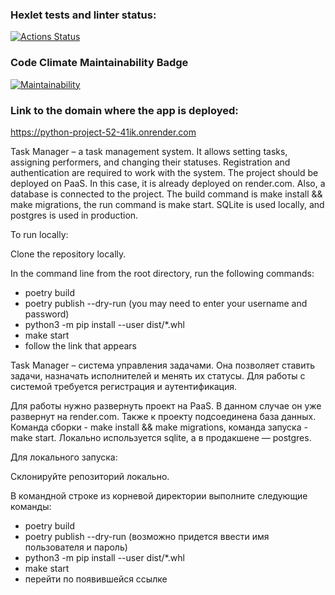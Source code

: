 ### Hexlet tests and linter status:
[![Actions Status](https://github.com/YuliaPie/python-project-52/actions/workflows/hexlet-check.yml/badge.svg)](https://github.com/YuliaPie/python-project-52/actions)
### Code Climate Maintainability Badge
[![Maintainability](https://api.codeclimate.com/v1/badges/c9d93e91b19000a87928/maintainability)](https://codeclimate.com/github/YuliaPie/python-project-52/maintainability)
### Link to the domain where the app is deployed:
https://python-project-52-41ik.onrender.com

Task Manager – a task management system. It allows setting tasks, assigning performers, and changing their statuses. Registration and authentication are required to work with the system.
The project should be deployed on PaaS. In this case, it is already deployed on render.com. Also, a database is connected to the project. The build command is make install && make migrations, the run command is make start.
SQLite is used locally, and postgres is used in production.

To run locally:

Clone the repository locally.

In the command line from the root directory, run the following commands:

- poetry build
- poetry publish --dry-run (you may need to enter your username and password)
- python3 -m pip install --user dist/*.whl
- make start
- follow the link that appears

Task Manager – система управления задачами. Она позволяет ставить задачи, назначать исполнителей и менять их статусы. Для работы с системой требуется регистрация и аутентификация.

Для работы нужно развернуть проект на PaaS. В данном случае он уже развернут на render.com. Также к проекту подсоединена база данных. Команда сборки - make install && make migrations, команда запуска - make start.
Локально используется sqlite, а в продакшене — postgres. 

Для локального запуска:

Склонируйте репозиторий локально.

В командной строке из корневой директории выполните следующие команды:

- poetry build
- poetry publish --dry-run (возможно придется ввести имя пользователя и пароль)
- python3 -m pip install --user dist/*.whl
- make start
- перейти по появившейся ссылке 
